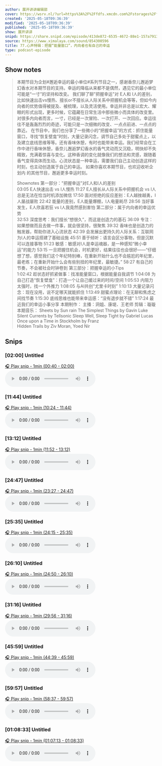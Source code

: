 ```yaml
---
author: 展开讲讲编辑部
cover: https://wsrv.nl/?url=https%3A%2F%2Ffdfs.xmcdn.com%2Fstorages%2Ff7c2-audiofreehighqps%2F71%2FA1%2FGAqhtYsK-glNAAJQjwMoED_P.jpeg&w=200&h=200
created: '2025-05-18T09:36:39'
modified: '2025-05-18T09:36:39'
published: '2025-05-18T09:36:39'
show: 展开讲讲
snipd: https://share.snipd.com/episode/413de872-6535-4672-88e1-157a79132479
source: https://www.ximalaya.com/sound/854300596
title: 77.心声特辑：把握“能量窗口”，内向者也有自己的幸运
type: podcast-episode
---
```



## Show notes
> 本期节目为企划#邂逅幸运的最小单位#系列节目之一，感谢香奈儿邂逅梦幻香水对本期节目的支持。幸运的降临从来都不是偶然，遇见它的最小单位可能是“一寸”的坚持和改变。 
> 我们聊了聊"把握幸运"对 E人和 I人的差别，比如快速出击vs慢热、擅长or不擅长从人际关系中把握机会等等，但如今内向者的优势值得被提及、被梳理，以及灵活使用。幸运并非总是以宏大、耀眼的形式出现，更多时候，它蕴藏在日常生活中那些微小而具体的改变里。对很多内向者而言，一寸，已经是一次冒险、一次打开、一次回应。幸运往往不是轰轰烈烈的奇迹，可能只是一次细微的改变、一点点前进、一点点的靠近。 
> 在节目中，我们也分享了一些微小的“把握幸运”的方式：抓住能量窗口，寻找“恢复壁龛”时刻，大量记录闪念，调节自己多处于甜蜜点上，以及建立底线思维等等。还有香味休憩，有时也能带来幸运。我们经常会在工作中进行香味休憩，香奈儿邂逅梦幻香水的香气灵动而又沉稳，明快却不失精致，充满着惊喜与变化。这种香调的变化就像我们的想法和灵感，跟随着香气变得具体而生动。心流状态是一种幸运，需要我们自己主动创造这样的时刻，也主动创造属于自己的幸运。 
> 如果你喜欢本期节目，也欢迎收听企划内  的其他节目，邂逅更多幸运时刻。 
> 
> Shownotes 
> 第一部分："把握幸运"对E人和I人的差别  
> 03:05 E人快速出击 vs I人慢热 
> 11:27 E人擅长从人际关系中把握机会 vs  I人总是无法在恰当时机添加微信 
> 17:50 面对拒绝的反应差别：E人越挫越勇，I人屡战屡败 
> 22:42 能量的差别，E人能量爆棚，I人电量耗尽 
> 28:56 当好事发生，E人欣喜若狂 vs I人我竟然感到害怕 
> 第二部分：属于内向者的幸运优势  
> 32:53 深度思考：我们擅长“想很久”，而这是创造力的基石 
> 36:09 专注：如果想做而且去做一件事，就会很坚持，很聚焦 
> 39:32 香味也是创造力的触发器，帮助你进入心流状态 
> 42:39 会发展出更持久的人际关系：互联网为I人的幸运搭建了基础设施 
> 45:51 善于倾听：语言会区分事物，但是沉默可以连接事物 
> 51:23 敏感：敏感对I人是幸运魂器，是一种感知“微小幸运”的能力 
> 53:15 一旦把握住机会，时机更好，结果往往也会很好——“仔细想了想，感觉我们这个年纪特别棒，在重新开始什么也不会尴尬的年纪里，最老练；在重新开始什么会有些别扭的年纪里，最敏捷。” 
> 58:27 有自己的节奏，不会被社会时钟卷到 
> 第三部分：把握幸运的小Tips  
> 1:02:42 趁状态好抓紧做事：找准能量窗口，根据能量自我调节 
> 1:04:08 为自己打造“恢复壁龛”：打造一个让自己缓过来的时间/空间 
> 1:05:53 内阻力太强时，找一个外推力 
> 1:08:05 与AI共创“尤里卡时刻” 
> 1:10:13 大量记录闪念：现在没用，说不定哪天就能抓住 
> 1:13:49 甜蜜点理论：在无聊和焦虑之间找节奏 
> 1:15:30 底线思维也能带来幸运感：“没有退步就不错” 
> 1:17:24 最近我们的幸运小事分享 
> 本期制作： 
> 主播：洞姐、康堤、王老师 
> 剪辑：璇璇 
> 本期音乐：
> Sheets by Sun rain 
> The Simplest Things by Gavin Luke 
> Silent Currents by Tellsonic 
> Sleep Well, Sleep Tight by Gabriel Lucas 
> Once upon a Time in Stockholm by Franz  
> Hidden Trails by Ziv Moran, Yoed Nir

## Snips
### [02:00] Untitled
[🎧 Play snip - 1min️ (00:40 - 02:00)](https://share.snipd.com/snip/0a0dbfc7-8529-476a-8f16-7277c83ee6ba)
<audio controls> <source src="https://jt.ximalaya.com//GKwRIasL_hUSAlcPJwOxNPoE.m4a?channel=rss&album_id=24672021&track_id=854300596&uid=90906970&jt=https://aod.cos.tx.xmcdn.com/storages/c70e-audiofreehighqps/BA/6B/GKwRIasL_hUSAlcPJwOxNPoE.m4a#t=00:40,02:00"> </audio>
### [11:44] Untitled
[🎧 Play snip - 1min️ (10:24 - 11:44)](https://share.snipd.com/snip/52b0e549-690f-47cc-a4e9-ddd60017b748)
<audio controls> <source src="https://jt.ximalaya.com//GKwRIasL_hUSAlcPJwOxNPoE.m4a?channel=rss&album_id=24672021&track_id=854300596&uid=90906970&jt=https://aod.cos.tx.xmcdn.com/storages/c70e-audiofreehighqps/BA/6B/GKwRIasL_hUSAlcPJwOxNPoE.m4a#t=10:24,11:44"> </audio>
### [13:12] Untitled
[🎧 Play snip - 1min️ (11:52 - 13:12)](https://share.snipd.com/snip/de1c0923-4f91-4595-82ff-caf1075c7356)
<audio controls> <source src="https://jt.ximalaya.com//GKwRIasL_hUSAlcPJwOxNPoE.m4a?channel=rss&album_id=24672021&track_id=854300596&uid=90906970&jt=https://aod.cos.tx.xmcdn.com/storages/c70e-audiofreehighqps/BA/6B/GKwRIasL_hUSAlcPJwOxNPoE.m4a#t=11:52,13:12"> </audio>
### [24:47] Untitled
[🎧 Play snip - 1min️ (23:27 - 24:47)](https://share.snipd.com/snip/de438941-8654-4d29-9208-a62264ca5ff0)
<audio controls> <source src="https://jt.ximalaya.com//GKwRIasL_hUSAlcPJwOxNPoE.m4a?channel=rss&album_id=24672021&track_id=854300596&uid=90906970&jt=https://aod.cos.tx.xmcdn.com/storages/c70e-audiofreehighqps/BA/6B/GKwRIasL_hUSAlcPJwOxNPoE.m4a#t=23:27,24:47"> </audio>
### [25:35] Untitled
[🎧 Play snip - 1min️ (24:15 - 25:35)](https://share.snipd.com/snip/09bb7cfc-4dc7-4d21-9def-96593f29213c)
<audio controls> <source src="https://jt.ximalaya.com//GKwRIasL_hUSAlcPJwOxNPoE.m4a?channel=rss&album_id=24672021&track_id=854300596&uid=90906970&jt=https://aod.cos.tx.xmcdn.com/storages/c70e-audiofreehighqps/BA/6B/GKwRIasL_hUSAlcPJwOxNPoE.m4a#t=24:15,25:35"> </audio>
### [26:10] Untitled
[🎧 Play snip - 1min️ (24:50 - 26:10)](https://share.snipd.com/snip/b29984ed-aa65-41d3-861f-1ca71eab3f18)
<audio controls> <source src="https://jt.ximalaya.com//GKwRIasL_hUSAlcPJwOxNPoE.m4a?channel=rss&album_id=24672021&track_id=854300596&uid=90906970&jt=https://aod.cos.tx.xmcdn.com/storages/c70e-audiofreehighqps/BA/6B/GKwRIasL_hUSAlcPJwOxNPoE.m4a#t=24:50,26:10"> </audio>
### [31:16] Untitled
[🎧 Play snip - 1min️ (29:56 - 31:16)](https://share.snipd.com/snip/9737ec49-eba9-48d6-93b2-3e83d20ac6b1)
<audio controls> <source src="https://jt.ximalaya.com//GKwRIasL_hUSAlcPJwOxNPoE.m4a?channel=rss&album_id=24672021&track_id=854300596&uid=90906970&jt=https://aod.cos.tx.xmcdn.com/storages/c70e-audiofreehighqps/BA/6B/GKwRIasL_hUSAlcPJwOxNPoE.m4a#t=29:56,31:16"> </audio>
### [45:59] Untitled
[🎧 Play snip - 1min️ (44:39 - 45:59)](https://share.snipd.com/snip/5b4ad66c-fb48-4090-aef8-33f7183f4fbf)
<audio controls> <source src="https://jt.ximalaya.com//GKwRIasL_hUSAlcPJwOxNPoE.m4a?channel=rss&album_id=24672021&track_id=854300596&uid=90906970&jt=https://aod.cos.tx.xmcdn.com/storages/c70e-audiofreehighqps/BA/6B/GKwRIasL_hUSAlcPJwOxNPoE.m4a#t=44:39,45:59"> </audio>
### [59:57] Untitled
[🎧 Play snip - 1min️ (58:37 - 59:57)](https://share.snipd.com/snip/6de9948f-5c4f-43dd-8c73-33cbb2040b35)
<audio controls> <source src="https://jt.ximalaya.com//GKwRIasL_hUSAlcPJwOxNPoE.m4a?channel=rss&album_id=24672021&track_id=854300596&uid=90906970&jt=https://aod.cos.tx.xmcdn.com/storages/c70e-audiofreehighqps/BA/6B/GKwRIasL_hUSAlcPJwOxNPoE.m4a#t=58:37,59:57"> </audio>
### [01:08:33] Untitled
[🎧 Play snip - 1min️ (01:07:13 - 01:08:33)](https://share.snipd.com/snip/e5eb9576-4415-4e26-9577-044ad6e77798)
<audio controls> <source src="https://jt.ximalaya.com//GKwRIasL_hUSAlcPJwOxNPoE.m4a?channel=rss&album_id=24672021&track_id=854300596&uid=90906970&jt=https://aod.cos.tx.xmcdn.com/storages/c70e-audiofreehighqps/BA/6B/GKwRIasL_hUSAlcPJwOxNPoE.m4a#t=01:07:13,01:08:33"> </audio>
